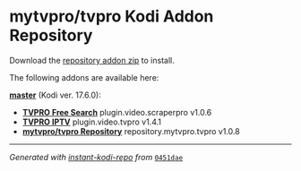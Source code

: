 # mytvpro/tvpro Kodi Addon Repository

Download the [repository addon zip](master/datadir/repository.mytvpro.tvpro/repository.mytvpro.tvpro-1.0.8.zip) to install.

The following addons are available here:

[__master__](master/addons.xml) (Kodi ver. 17.6.0):

- [__TVPRO Free Search__](master/datadir/plugin.video.scraperpro/plugin.video.scraperpro-1.0.6.zip) plugin.video.scraperpro v1.0.6
- [__TVPRO IPTV__](master/datadir/plugin.video.tvpro/plugin.video.tvpro-1.4.1.zip) plugin.video.tvpro v1.4.1
- [__mytvpro/tvpro Repository__](master/datadir/repository.mytvpro.tvpro/repository.mytvpro.tvpro-1.0.8.zip) repository.mytvpro.tvpro v1.0.8

----
_Generated with [instant-kodi-repo](https://github.com/ping/instant-kodi-repo/) from_ [``0451dae``](https://github.com/mytvpro/tvpro/commit/0451daef9f56032e350c538516257229d70a3a44)
